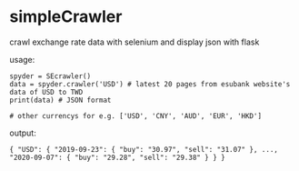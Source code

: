 # simpleCrawler
crawl exchange rate data with selenium and display json with flask

usage:
```
spyder = SEcrawler()
data = spyder.crawler('USD') # latest 20 pages from esubank website's data of USD to TWD
print(data) # JSON format

# other currencys for e.g. ['USD', 'CNY', 'AUD', 'EUR', 'HKD']
```
output:
```
{ "USD": { "2019-09-23": { "buy": "30.97", "sell": "31.07" }, ..., "2020-09-07": { "buy": "29.28", "sell": "29.38" } } } 
```
